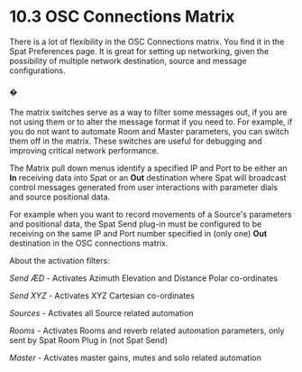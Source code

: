 # 10.3 OSC Connections Matrix

There is a lot of flexibility in the OSC Connections matrix. You find it in the Spat
Preferences page. It is great for setting up networking, given the possibility of multiple network destination, source and message configurations.

#### �

The matrix switches serve as a way to filter some messages out, if you are not using
them or to alter the message format if you need to. For example, if you do not want
to automate Room and Master parameters, you can switch them off in the matrix.
These switches are useful for debugging and improving critical network performance.

The Matrix pull down menus identify a specified IP and Port to be either an **In** receiving data into Spat or an **Out** destination where Spat will broadcast control
messages generated from user interactions with parameter dials and source positional data.

For example when you want to record movements of a Source's parameters and
positional data, the Spat Send plug-in must be configured to be receiving on the
same IP and Port number specified in (only one) **Out** destination in the OSC connections matrix.

About the activation filters:

_Send ÆD_ - Activates Azimuth Elevation and Distance Polar co-ordinates

_Send XYZ_ - Activates XYZ Cartesian co-ordinates

_Sources_ - Activates all Source related automation

_Rooms_ - Activates Rooms and reverb related automation parameters, only sent
by Spat Room Plug in (not Spat Send)

_Master_ - Activates master gains, mutes and solo related automation


